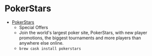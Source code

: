 # PokerStars
- [PokerStars](https://www.pokerstars.net/)
  -  Special Offers
  - Join the world's largest poker site, PokerStars, with new player promotions, the biggest tournaments and more players than anywhere else online.
  - `brew cask install pokerstars`
